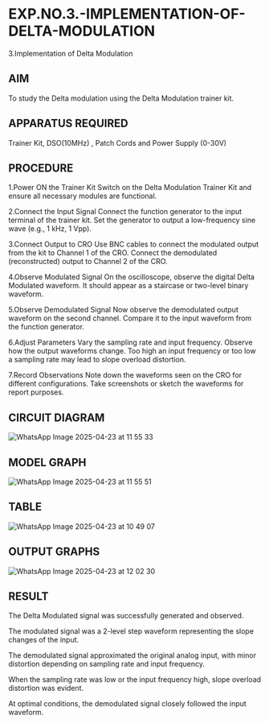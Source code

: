 # EXP.NO.3.-IMPLEMENTATION-OF-DELTA-MODULATION

3.Implementation of Delta Modulation 
  
## AIM    
 To study the Delta modulation using the Delta Modulation trainer kit. 
## APPARATUS REQUIRED
Trainer Kit, DSO(10MHz) , Patch Cords and Power Supply (0-30V)   
## PROCEDURE

1.Power ON the Trainer Kit
Switch on the Delta Modulation Trainer Kit and ensure all necessary modules are functional.

2.Connect the Input Signal
Connect the function generator to the input terminal of the trainer kit. Set the generator to output a low-frequency sine wave (e.g., 1 kHz, 1 Vpp).

3.Connect Output to CRO
Use BNC cables to connect the modulated output from the kit to Channel 1 of the CRO. Connect the demodulated (reconstructed) output to Channel 2 of the CRO.

4.Observe Modulated Signal
On the oscilloscope, observe the digital Delta Modulated waveform. It should appear as a staircase or two-level binary waveform.

5.Observe Demodulated Signal
Now observe the demodulated output waveform on the second channel. Compare it to the input waveform from the function generator.

6.Adjust Parameters
Vary the sampling rate and input frequency. Observe how the output waveforms change. Too high an input frequency or too low a sampling rate may lead to slope overload distortion.

7.Record Observations
Note down the waveforms seen on the CRO for different configurations. Take screenshots or sketch the waveforms for report purposes.



## CIRCUIT DIAGRAM

![WhatsApp Image 2025-04-23 at 11 55 33](https://github.com/user-attachments/assets/7af81eaa-10bd-4ed3-a021-bc22f020e090)


## MODEL GRAPH

![WhatsApp Image 2025-04-23 at 11 55 51](https://github.com/user-attachments/assets/ddeb9212-fefe-4b85-b55e-37c5e24117dd)


## TABLE

![WhatsApp Image 2025-04-23 at 10 49 07](https://github.com/user-attachments/assets/cfca1f79-63c4-4111-ac50-14a4335e4c26)


## OUTPUT GRAPHS

![WhatsApp Image 2025-04-23 at 12 02 30](https://github.com/user-attachments/assets/e349f581-b9cb-494a-8474-ecb3dd6dcd71)


## RESULT 

The Delta Modulated signal was successfully generated and observed.

The modulated signal was a 2-level step waveform representing the slope changes of the input.

The demodulated signal approximated the original analog input, with minor distortion depending on sampling rate and input frequency.

When the sampling rate was low or the input frequency high, slope overload distortion was evident.

At optimal conditions, the demodulated signal closely followed the input waveform.


